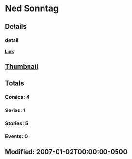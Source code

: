 # Ned  Sonntag 
## Details
### detail
#### [Link](http://marvel.com/comics/creators/6562/ned_sonntag?utm_campaign=apiRef&utm_source=225578a89fc76f3d20fbffda5d17a88d)
## [Thumbnail](http://i.annihil.us/u/prod/marvel/i/mg/b/40/image_not_available.jpg)
## Totals
### Comics: 4
### Series: 1
### Stories: 5
### Events: 0
## Modified: 2007-01-02T00:00:00-0500